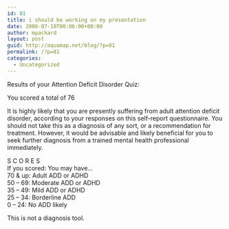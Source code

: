 ```yaml
---
id: 81
title: i should be working on my presentation
date: 2006-07-10T00:06:00+00:00
author: mpackard
layout: post
guid: http://aquamap.net/blog/?p=81
permalink: /?p=81
categories:
  - Uncategorized
---
```

Results of your Attention Deficit Disorder Quiz:

You scored a total of 76

It is highly likely that you are presently suffering from adult attention deficit disorder, according to your responses on this self-report questionnaire. You should not take this as a diagnosis of any sort, or a recommendation for treatment. However, it would be advisable and likely beneficial for you to seek further diagnosis from a trained mental health professional immediately.

S C O R E S  
If you scored: You may have&#8230;  
70 & up: Adult ADD or ADHD  
50 &#8211; 69: Moderate ADD or ADHD  
35 &#8211; 49: Mild ADD or ADHD  
25 &#8211; 34: Borderline ADD  
0 &#8211; 24: No ADD likely

This is not a diagnosis tool.